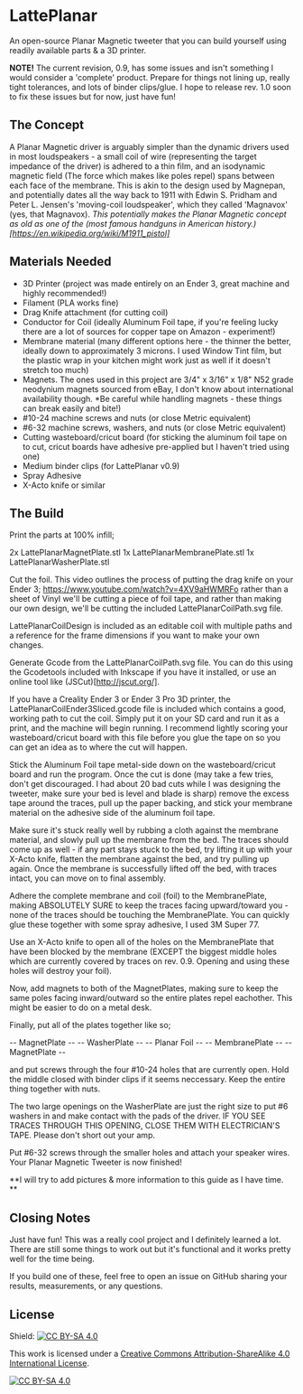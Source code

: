 # LattePlanar
An open-source Planar Magnetic tweeter that you can build yourself using readily available parts &amp; a 3D printer.

**NOTE!** The current revision, 0.9, has some issues and isn't something I would consider a 'complete' product. Prepare for things not lining up, really tight tolerances, and lots of binder clips/glue. I hope to release rev. 1.0 soon to fix these issues but for now, just have fun!

## The Concept
A Planar Magnetic driver is arguably simpler than the dynamic drivers used in most loudspeakers - a small coil of wire (representing the target impedance of the driver) is adhered to a thin film, and an isodynamic magnetic field (The force which makes like poles repel) spans between each face of the membrane. This is akin to the design used by Magnepan, and potentially dates all the way back to 1911 with Edwin S. Pridham and Peter L. Jensen's 'moving-coil loudspeaker', which they called 'Magnavox' (yes, that Magnavox). *This potentially makes the Planar Magnetic concept as old as one of the (most famous handguns in American history.)[https://en.wikipedia.org/wiki/M1911_pistol]*

## Materials Needed
- 3D Printer (project was made entirely on an Ender 3, great machine and highly recommended!)
- Filament (PLA works fine)
- Drag Knife attachment (for cutting coil)
- Conductor for Coil (ideally Aluminum Foil tape, if you're feeling lucky there are a lot of sources for copper tape on Amazon - experiment!)
- Membrane material (many different options here - the thinner the better, ideally down to approximately 3 microns. I used Window Tint film, but the plastic wrap in your kitchen might work just as well if it doesn't stretch too much)
- Magnets. The ones used in this project are 3/4" x 3/16" x 1/8" N52 grade neodynium magnets sourced from eBay, I don't know about international availability though. *Be careful while handling magnets - these things can break easily and bite!)
- #10-24 machine screws and nuts (or close Metric equivalent)
- #6-32 machine screws, washers, and nuts (or close Metric equivalent)
- Cutting wasteboard/cricut board (for sticking the aluminum foil tape on to cut, cricut boards have adhesive pre-applied but I haven't tried using one)
- Medium binder clips (for LattePlanar v0.9)
- Spray Adhesive
- X-Acto knife or similar

## The Build
Print the parts at 100% infill;

2x LattePlanarMagnetPlate.stl
1x LattePlanarMembranePlate.stl
1x LattePlanarWasherPlate.stl

Cut the foil. This video outlines the process of putting the drag knife on your Ender 3; https://www.youtube.com/watch?v=4XV9aHWMRFo rather than a sheet of Vinyl we'll be cutting a piece of foil tape, and rather than making our own design, we'll be cutting the included LattePlanarCoilPath.svg file. 

LattePlanarCoilDesign is included as an editable coil with multiple paths and a reference for the frame dimensions if you want to make your own changes.

Generate Gcode from the LattePlanarCoilPath.svg file. You can do this using the Gcodetools included with Inkscape if you have it installed, or use an online tool like (JSCut)[http://jscut.org/].

If you have a Creality Ender 3 or Ender 3 Pro 3D printer, the LattePlanarCoilEnder3Sliced.gcode file is included which contains a good, working path to cut the coil. Simply put it on your SD card and run it as a print, and the machine will begin running. I recommend lightly scoring your wasteboard/cricut board with this file before you glue the tape on so you can get an idea as to where the cut will happen.

Stick the Aluminum Foil tape metal-side down on the wasteboard/cricut board and run the program. Once the cut is done (may take a few tries, don't get discouraged. I had about 20 bad cuts while I was designing the tweeter, make sure your bed is level and blade is sharp) remove the excess tape around the traces, pull up the paper backing, and stick your membrane material on the adhesive side of the aluminum foil tape.

Make sure it's stuck really well by rubbing a cloth against the membrane material, and slowly pull up the membrane from the bed. The traces should come up as well - if any part stays stuck to the bed, try lifting it up with your X-Acto knife, flatten the membrane against the bed, and try pulling up again. Once the membrane is successfully lifted off the bed, with traces intact, you can move on to final assembly.

Adhere the complete membrane and coil (foil) to the MembranePlate, making ABSOLUTELY SURE to keep the traces facing upward/toward you - none of the traces should be touching the MembranePlate. You can quickly glue these together with some spray adhesive, I used 3M Super 77.

Use an X-Acto knife to open all of the holes on the MembranePlate that have been blocked by the membrane (EXCEPT the biggest middle holes which are currently covered by traces on rev. 0.9. Opening and using these holes will destroy your foil).

Now, add magnets to both of the MagnetPlates, making sure to keep the same poles facing inward/outward so the entire plates repel eachother. This might be easier to do on a metal desk.

Finally, put all of the plates together like so;

--  MagnetPlate  --
--  WasherPlate  --
--  Planar Foil  --
-- MembranePlate --
--  MagnetPlate  --

and put screws through the four #10-24 holes that are currently open. Hold the middle closed with binder clips if it seems neccessary. Keep the entire thing together with nuts.

The two large openings on the WasherPlate are just the right size to put #6 washers in and make contact with the pads of the driver. IF YOU SEE TRACES THROUGH THIS OPENING, CLOSE THEM WITH ELECTRICIAN'S TAPE. Please don't short out your amp.

Put #6-32 screws through the smaller holes and attach your speaker wires. Your Planar Magnetic Tweeter is now finished!

**I will try to add pictures & more information to this guide as I have time. **

## Closing Notes
Just have fun! This was a really cool project and I definitely learned a lot. There are still some things to work out but it's functional and it works pretty well for the time being.

If you build one of these, feel free to open an issue on GitHub sharing your results, measurements, or any questions.

## License
Shield: [![CC BY-SA 4.0][cc-by-sa-shield]][cc-by-sa]

This work is licensed under a
[Creative Commons Attribution-ShareAlike 4.0 International License][cc-by-sa].

[![CC BY-SA 4.0][cc-by-sa-image]][cc-by-sa]

[cc-by-sa]: http://creativecommons.org/licenses/by-sa/4.0/
[cc-by-sa-image]: https://licensebuttons.net/l/by-sa/4.0/88x31.png
[cc-by-sa-shield]: https://img.shields.io/badge/License-CC%20BY--SA%204.0-lightgrey.svg